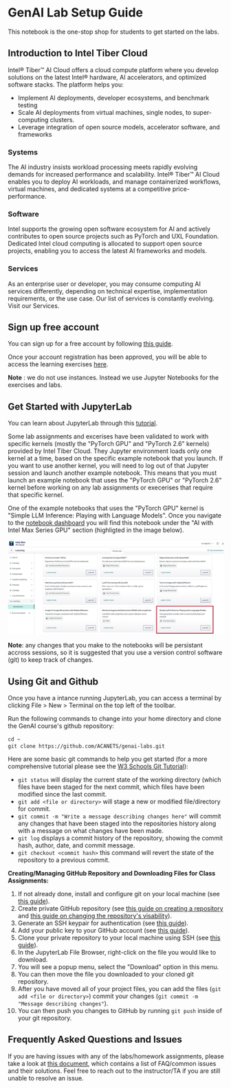 # GenAI Lab Setup Guide

This notebook is the one-stop shop for students to get started on the labs.

## Introduction to Intel Tiber Cloud

Intel® Tiber™ AI Cloud offers a cloud compute platform where you develop solutions on the latest Intel® hardware, AI accelerators, and optimized software stacks. The platform helps you:

* Implement AI deployments, developer ecosystems, and benchmark testing
* Scale AI deployments from virtual machines, single nodes, to super-computing clusters.
* Leverage integration of open source models, accelerator software, and frameworks

### Systems

The AI industry insists workload processing meets rapidly evolving demands for increased performance and scalability. Intel® Tiber™ AI Cloud enables you to deploy AI workloads, and manage containerized workflows, virtual machines, and dedicated systems at a competitive price-performance.

### Software

Intel supports the growing open software ecosystem for AI and actively contributes to open source projects such as PyTorch and UXL Foundation. Dedicated Intel cloud computing is allocated to support open source projects, enabling you to access the latest AI frameworks and models.

### Services

As an enterprise user or developer, you may consume computing AI services differently, depending on technical expertise, implementation requirements, or the use case. Our list of services is constantly evolving. Visit our Services.

## Sign up free account

You can sign up for a free account by following [this guide](https://console.cloud.intel.com/docs/guides/get_started.html).

Once your account registration has been approved, you will be able to access the learning exercises [here](https://console.cloud.intel.com/learning/notebooks).

**Note** : we do not use instances. Instead we use Jupyter Notebooks for the exercises and labs.

## Get Started with JupyterLab

You can learn about JupyterLab through this [tutorial](https://console.cloud.intel.com/docs/tutorials/jupyter_learning.html).

Some lab assignments and excerises have been validated to work with specific kernels (mostly the "PyTorch GPU" and "PyTorch 2.6" kernels) provided by Intel Tiber Cloud. They Jupyter environment loads only one kernel at a time, based on the specific example notebook that you launch. If you want to use another kernel, you will need to log out of that Jupyter session and launch another example notebook. This means that you must launch an example notebook that uses the "PyTorch GPU" or "PyTorch 2.6" kernel before working on any lab assignments or execerises that require that specific kernel.

One of the example notebooks that uses the "PyTorch GPU" kernel is "Simple LLM Inference: Playing with Language Models". Once you navigate to the [notebook dashboard](https://console.cloud.intel.com/learning/notebooks) you will find this notebook under the "AI with Intel Max Series GPU" section (highligted in the image below).

![Intel Tiber Cloud Notebooks](./imgs/tiber-notebook-dashboard.png)

**Note**: any changes that you make to the notebooks will be persistant accross sessions, so it is suggested that you use a version control software (git) to keep track of changes.

## Using Git and Github

Once you have a intance running JupyterLab, you can access a terminal by clicking File > New > Terminal on the top left of the toolbar.

Run the following commands to change into your home directory and clone the GenAI course's github repository:
```
cd ~
git clone https://github.com/ACANETS/genai-labs.git
```

Here are some basic git commands to help you get started (for a more comprehensive tutorial please see the [W3 Schools Git Tutorial](https://www.w3schools.com/git/default.asp)):
  * `git status` will display the current state of the working directory (which files have been staged for the next commit, which files have been modified since the last commit.
  * `git add <file or directory>` will stage a new or modified file/directory for commit.
  * `git commit -m "Write a message describing changes here"` will commit any changes that have been staged into the repositories history along with a message on what changes have been made.
  * `git log` displays a commit history of the repository, showing the commit hash, author, date, and commit message.
  * `git checkout <commit hash>` this command will revert the state of the repository to a previous commit.

**Creating/Managing GitHub Repository and Downloading Files for Class Assignments:**
  1. If not already done, install and configure git on your local machine (see [this guide](https://docs.github.com/en/get-started/getting-started-with-git/set-up-git#setting-up-git)).
  2. Create private GitHub repository (see [this guide on creating a repository](https://docs.github.com/en/repositories/creating-and-managing-repositories/creating-a-new-repository) and [this guide on changing the repository's visability](https://docs.github.com/en/repositories/managing-your-repositorys-settings-and-features/managing-repository-settings/setting-repository-visibility#changing-a-repositorys-visibility)).
  3. Generate an SSH keypair for authentication (see [this guide](https://docs.github.com/en/authentication/connecting-to-github-with-ssh/generating-a-new-ssh-key-and-adding-it-to-the-ssh-agent)).
  4. Add your public key to your GitHub account (see [this guide](https://docs.github.com/en/authentication/connecting-to-github-with-ssh/adding-a-new-ssh-key-to-your-github-account)).
  5. Clone your private repository to your local machine using SSH (see [this guide](https://docs.github.com/en/repositories/creating-and-managing-repositories/cloning-a-repository#cloning-a-repository)).
  6. In the JupyterLab File Browser, right-click on the file you would like to download.
  7. You will see a popup menu, select the "Download" option in this menu.
  8. You can then move the file you downloaded to your cloned git repository.
  9. After you have moved all of your project files, you can add the files (`git add <file or directory>`) commit your changes (`git commit -m "Message describing changes"`).
  10. You can then push you changes to GitHub by running `git push` inside of your git repository.

## Frequently Asked Questions and Issues

If you are having issues with any of the labs/homework assignments, please take a look at [this document](faq.md), which contains a list of FAQ/common issues and their solutions. Feel free to reach out to the instructor/TA if you are still unable to resolve an issue.
